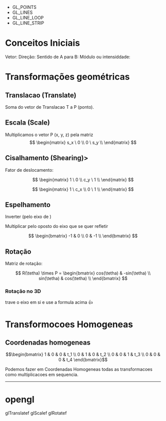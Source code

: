 - GL_POINTS
- GL_LINES 
- GL_LINE_LOOP
- GL_LINE_STRIP

# Conceitos Iniciais 

Vetor: 
Direção:
Sentido de A para B:
Módulo ou intensiddade:

# Transformações geométricas
## Translacao (Translate)
Soma do vetor de Translacao T a P (ponto). 

## Escala (Scale)
Multiplicamos o vetor P (x, y, z) pela matriz 
$$
\begin{matrix}
s_x \ 0 \\
0 \ s_y \\
\end{matrix}
$$

## Cisalhamento (Shearing)>
Fator de deslocamento:

$$
\begin{matrix}
1 \ 0 \\
c_y \ 1 \\
\end{matrix}
$$


$$
\begin{matrix}
1 \ c_x \\
0 \ 1 \\
\end{matrix}
$$

## Espelhamento
Inverter (pelo eixo de )

Multiplicar pelo oposto do eixo que se quer refletir 

$$
\begin{bmatrix}
-1 & 0 \\
0 & -1 \\
\end{bmatrix}
$$

## Rotação

Matriz de rotação: 

$$
R(\tetha) \times P = 
\begin{bmatrix}
cos(\tetha) & -sin(\tetha) \\
sin(\tetha) & cos(\tetha) \\
\end{bmatrix}
$$

### Rotação no 3D
trave o eixo em si e use a formula acima :thumbsup:

# Transformocoes Homogeneas
## Coordenadas homogeneas
$$\begin{bmatrix} 1 & 0 & 0 & t_1 \\ 0 & 1 & 0 & t_2 \\ 0 & 0 & 1 & t_3 \\ 0 & 0 & 0 & t_4 \end{bmatrix}$$

Podemos fazer em Coordenadas Homogeneas todas as transformacoes como multiplicacoes em sequencia.

---
# opengl
glTranslatef
glScalef
glRotatef


